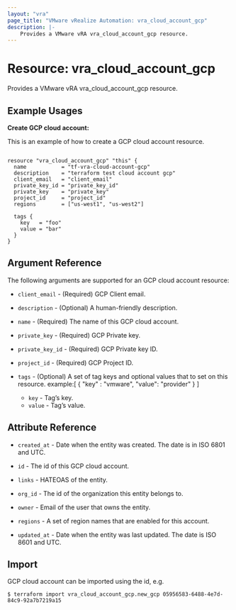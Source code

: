 ```yaml
---
layout: "vra"
page_title: "VMware vRealize Automation: vra_cloud_account_gcp"
description: |-
    Provides a VMware vRA vra_cloud_account_gcp resource.
---
```


# Resource: vra\_cloud\_account\_gcp

Provides a VMware vRA vra_cloud_account_gcp resource.

## Example Usages

**Create GCP cloud account:**

This is an example of how to create a GCP cloud account resource.

```hcl

resource "vra_cloud_account_gcp" "this" {
  name           = "tf-vra-cloud-account-gcp"
  description    = "terraform test cloud account gcp"
  client_email   = "client_email"
  private_key_id = "private_key_id"
  private_key    = "private_key"
  project_id     = "project_id"
  regions        = ["us-west1", "us-west2"]

  tags {
    key   = "foo"
    value = "bar"
  }
}

```



## Argument Reference


The following arguments are supported for an GCP cloud account resource:

* `client_email` - (Required) GCP Client email.

* `description` - (Optional) A human-friendly description.

* `name` - (Required) The name of this GCP cloud account.

* `private_key` - (Required) GCP Private key.

* `private_key_id` - (Required)  GCP Private key ID.

* `project_id` - (Required) GCP Project ID.

* `tags` - (Optional) A set of tag keys and optional values that to set on this resource.
example:[ { "key" : "vmware", "value": "provider" } ]
  * `key` - Tag’s key.
  * `value` - Tag’s value.


## Attribute Reference

* `created_at` - Date when the entity was created. The date is in ISO 6801 and UTC.

* `id` - The id of this GCP cloud account.

* `links` - HATEOAS of the entity.

* `org_id` - The id of the organization this entity belongs to.

* `owner` - Email of the user that owns the entity.

* `regions` - A set of region names that are enabled for this account.

* `updated_at` - Date when the entity was last updated. The date is ISO 8601 and UTC.


## Import

GCP cloud account can be imported using the id, e.g.

`$ terraform import vra_cloud_account_gcp.new_gcp 05956583-6488-4e7d-84c9-92a7b7219a15`